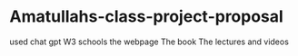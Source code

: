 # Amatullahs-class-project-proposal
used chat gpt 
W3 schools
the webpage
The book
The lectures and videos
